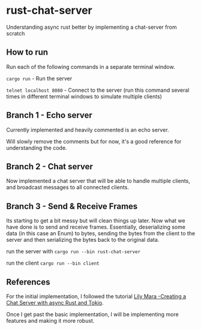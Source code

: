 # rust-chat-server

Understanding async rust better by implementing a chat-server from scratch

## How to run

Run each of the following commands in a separate terminal window.

`cargo run` - Run the server

`telnet localhost 8080` - Connect to the server (run this command several times in different terminal windows to simulate multiple clients)

## Branch 1 - Echo server

Currently implemented and heavily commented is an echo server.

Will slowly remove the comments but for now, it's a good reference for understanding the code.

## Branch 2 - Chat server

Now implemented a chat server that will be able to handle multiple clients, and broadcast messages to all connected clients.

## Branch 3 - Send & Receive Frames

Its starting to get a bit messy but will clean things up later. Now what we have done is to send and receive frames. Essentially, deserializing some data (in this case an Enum) to bytes, sending the bytes from the client to the server and then serializing the bytes back to the original data.

run the server with `cargo run --bin rust-chat-server`

run the client `cargo run --bin client`

## References

For the initial implementation, I followed the tutorial [Lily Mara -Creating a Chat Server with async Rust and Tokio](https://www.youtube.com/watch?v=T2mWg91sx-o).

Once I get past the basic implementation, I will be implementing more features and making it more robust.
